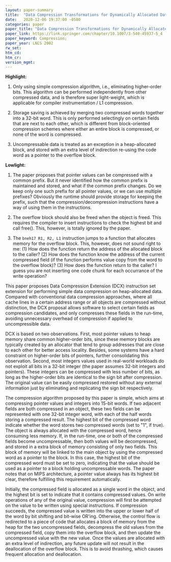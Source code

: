 ```yaml
---
layout: paper-summary
title:  "Data Compression Transformations for Dynamically Allocated Data Structures"
date:   2020-12-06 19:37:00 -0500
categories: paper
paper_title: "Data Compression Transformations for Dynamically Allocated Data Structures"
paper_link: https://link.springer.com/chapter/10.1007/3-540-45937-5_4
paper_keyword: Compression; 
paper_year: LNCS 2002
rw_set:
htm_cd:
htm_cr:
version_mgmt:
---
```


**Highlight:**

1. Only using simple compression algorithm, i.e., eliminating higher-order bits. This algorithm can be performed
   independently from other compressed data, and is therefore super light-weight, which is applicable for 
   compiler instrumentation / L1 compression.

2. Storage saving is achieved by merging two compressed words together into a 32-bit word. This is only performed 
   selectingly on certain fields that are next to each other, which is different from block-oriented compression
   schemes where either an entire block is compressed, or none of the word is compressed. 

3. Uncompressable data is treated as an exception in a heap-allocated block, and stored with an extra level of 
   indirection re-using the code word as a pointer to the overflow block.

**Lowlight:**

1. The paper proposes that pointer values can be compressed with a common prefix. But it never identified how the
   common prefix is maintained and stored, and what if the common prefix changes. Do we keep only one such prefix
   for all pointer values, or we can use multiple prefixes? Obviously the runtime should provide storage for
   keeping the prefix, such that the compression/decompression instructions have a way of using them in the
   instructions.

2. The overflow block should also be freed when the object is freed. This requires the compiler to insert
   instructions to check the highest bit and call free(). This, however, is totally ignored by the paper.

3. The ``bneh17 R1, R2, L1`` instruction jumps to a function that allocates memory for the overflow block.
   This, however, does not sound right to me: (1) How does the function return the address of the allocated
   block to the caller? (2) How does the function know the address of the current compressed field (if the
   function performs value copy from the word to the overflow block)? (3) How does the function return to the caller?
   I guess you are not inserting one code chunk for each occurrance of the write operation?

This paper proposes Data Compression Extension (DCX) instruction set extension for performing simple data compression
on heap-allocated data. Compared with conventional data compression approaches, where all cache lines in a certain
address range or all objects are compressed without distinction, the DCX proposal allows software to select certain 
fields as compression candidates, and only compresses these fields in the run-time, avoiding unnecessary overhead
of compression if applied to uncompressible data.

DCX is based on two observations. First, most pointer values to heap memory share common higher-order bits, since 
these memory blocks are typically created by an allocator that tend to group addresses that are close to each other
for better access locality. Besides, some systems have a hard constraint on higher-order bits of pointers, further
consolidating this observation.
Second, most integers values used in real-world workloads do not exploit all bits in a 32-bit integer (the paper assumes
32-bit integers and pointers). These integers can be compressed with less number of bits, as long as the higher-order
bits are identical to the sign bit after compression. The original value can be easily compressed restored without any
external information just by eliminating and replicating the sign bit respectively.

The compression algorithm proposed by this paper is simple, which aims at compressing pointer values and integers into
15-bit words. If two adjacent fields are both compressed in an object, these two fields can be represented with one
32-bit integer word, with each of the half words storing a compressed result. The highest bit of the compressed word
indicate whether the word stores two compressed words (set to "1", if true). The object is always allocated with the 
compressed word, hence consuming less memory. If, in the run-time, one or both of the compressed fields become 
uncompressable, then both values will be decompressed, and stored in a extra block of memory consisting of only two 
fields. This block of memory will be linked to the main object by using the compressed word as a pointer to the
block. In this case, the highest bit of the compressed word must be set to zero, indicating that the value should be
used as a pointer to a block holding uncompressable words. The paper notes that on MIPS architecture, a pointer value
always has its highest bit clear, therefore fulfilling this requirement automatically.

Initially, the compressed field is allocated as a single word in the object, and the highest bit is set to indicate
that it contains compressed values. 
On write operations of any of the original value, compression will first be attempted on the value to be written using special instructions. 
If compression succeeds, the compressed value is written into the upper or lower half of the word by bit shifting and
bit-wise OR'ing. Otherwise, the control flow is redirected to a piece of code that allocates a block of memory
from the heap for the two uncompressed fields, decompress the old values from the compressed field, copy them into
the overflow block, and then update the uncompressed value with the new value.
Once the values are allocated with an extra level of indirection, any future update will not result in the deallocation
of the overflow block. This is to avoid thrashing, which causes frequent allocation and deallocation.



